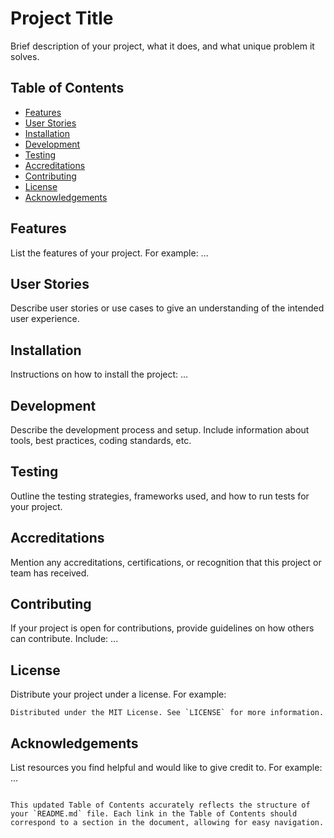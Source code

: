 
# Project Title

Brief description of your project, what it does, and what unique problem it solves.

## Table of Contents

- [Features](#features)
- [User Stories](#user-stories)
- [Installation](#installation)
- [Development](#development)
- [Testing](#testing)
- [Accreditations](#accreditations)
- [Contributing](#contributing)
- [License](#license)
- [Acknowledgements](#acknowledgements)

## Features

List the features of your project. For example:
...

## User Stories

Describe user stories or use cases to give an understanding of the intended user experience.

## Installation

Instructions on how to install the project:
...

## Development

Describe the development process and setup. Include information about tools, best practices, coding standards, etc.

## Testing

Outline the testing strategies, frameworks used, and how to run tests for your project.



## Accreditations

Mention any accreditations, certifications, or recognition that this project or team has received.

## Contributing

If your project is open for contributions, provide guidelines on how others can contribute. Include:
...

## License

Distribute your project under a license. For example:
```
Distributed under the MIT License. See `LICENSE` for more information.
```

## Acknowledgements

List resources you find helpful and would like to give credit to. For example:
...
```

This updated Table of Contents accurately reflects the structure of your `README.md` file. Each link in the Table of Contents should correspond to a section in the document, allowing for easy navigation.
